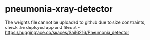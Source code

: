 ﻿# pneumonia-xray-detector
The weights file cannot be uploaded to github due to size constraints,
check the deployed app and files at - https://huggingface.co/spaces/Sai16216/Pneumonia_detector
